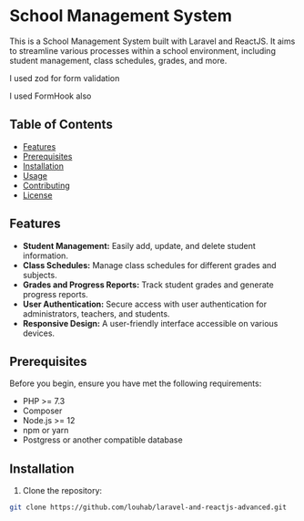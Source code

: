 # School Management System

This is a School Management System built with Laravel and ReactJS.
It aims to streamline various processes within a school environment, 
including student management, class schedules, grades, and more.

I used zod for form validation

I used FormHook also

## Table of Contents
- [Features](#features)
- [Prerequisites](#prerequisites)
- [Installation](#installation)
- [Usage](#usage)
- [Contributing](#contributing)
- [License](#license)

## Features

- **Student Management:** Easily add, update, and delete student information.
- **Class Schedules:** Manage class schedules for different grades and subjects.
- **Grades and Progress Reports:** Track student grades and generate progress reports.
- **User Authentication:** Secure access with user authentication for administrators, teachers, and students.
- **Responsive Design:** A user-friendly interface accessible on various devices.

## Prerequisites

Before you begin, ensure you have met the following requirements:
- PHP >= 7.3
- Composer
- Node.js >= 12
- npm or yarn
- Postgress or another compatible database

## Installation

1. Clone the repository:

```bash
git clone https://github.com/louhab/laravel-and-reactjs-advanced.git
